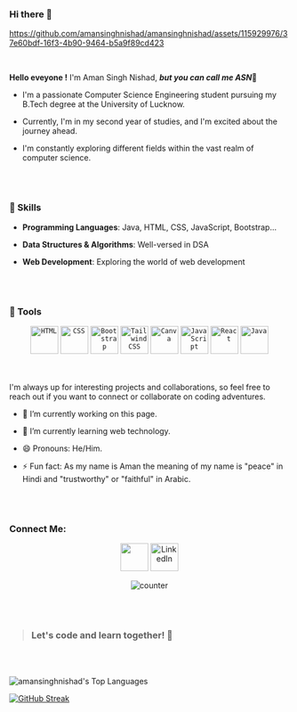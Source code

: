 ### **Hi there 👋**
 
<!--
**amansinghnishad/amansinghnishad** is a ✨ _special_ ✨ repository because its `README.md` (this file) appears on your GitHub profile.

-->



https://github.com/amansinghnishad/amansinghnishad/assets/115929976/37e60bdf-16f3-4b90-9464-b5a9f89cd423


  <br>

**Hello eveyone !** I'm Aman Singh Nishad, ***but you can call me ASN***👋

- I'm a passionate Computer Science Engineering student pursuing my B.Tech degree at the University of Lucknow.
  <br>  
- Currently, I'm in my second year of studies, and I'm excited about the journey ahead.
  <br>  
- I'm constantly exploring different fields within the vast realm of computer science.


  <br>
  <br>
  

### **🔧 Skills**

- **Programming Languages**: Java, HTML, CSS, JavaScript, Bootstrap...
- **Data Structures & Algorithms**: Well-versed in DSA
- **Web Development**: Exploring the world of web development

  <br>
  <br>
  


### **🔧 Tools**
<div align="center">
	<code><img width="50" src="https://user-images.githubusercontent.com/25181517/192158954-f88b5814-d510-4564-b285-dff7d6400dad.png" alt="HTML" title="HTML"/></code>
	<code><img width="50" src="https://user-images.githubusercontent.com/25181517/183898674-75a4a1b1-f960-4ea9-abcb-637170a00a75.png" alt="CSS" title="CSS"/></code>
	<code><img width="50" src="https://user-images.githubusercontent.com/25181517/183898054-b3d693d4-dafb-4808-a509-bab54cf5de34.png" alt="Bootstrap" title="Bootstrap"/></code>
	<code><img width="50" src="https://user-images.githubusercontent.com/25181517/202896760-337261ed-ee92-4979-84c4-d4b829c7355d.png" alt="Tailwind CSS" title="Tailwind CSS"/></code>
	<code><img width="50" src="https://github-production-user-asset-6210df.s3.amazonaws.com/136815194/253220886-02494c7c-de6a-43a6-9293-6369696842ed.png" alt="Canva" title="Canva"/></code>
	<code><img width="50" src="https://user-images.githubusercontent.com/25181517/117447155-6a868a00-af3d-11eb-9cfe-245df15c9f3f.png" alt="JavaScript" title="JavaScript"/></code>
	<code><img width="50" src="https://user-images.githubusercontent.com/25181517/183897015-94a058a6-b86e-4e42-a37f-bf92061753e5.png" alt="React" title="React"/></code>
	<code><img width="50" src="https://user-images.githubusercontent.com/25181517/117201156-9a724800-adec-11eb-9a9d-3cd0f67da4bc.png" alt="Java" title="Java"/></code>
</div>








  <br>
  <br>
  

I'm always up for interesting projects and collaborations, so feel free to reach out if you want to connect or collaborate on coding adventures. 



- 🔭 I’m currently working on this page.
- 🌱 I’m currently learning web technology.
- 😄 Pronouns: He/Him.
- ⚡ Fun fact: As my name is Aman the meaning of my name is "peace" in Hindi and "trustworthy" or "faithful" in Arabic.


  <br>
  <br>
### Connect Me:



<p align="center">
	<a href="mailto:amansinghnishad0808@gmail.com"><img height="50" src="https://cdn-icons-png.flaticon.com/128/2875/2875394.png"/></a>
	<a href="https://www.linkedin.com/in/amansinghnishad/"><img height="50" src="https://cdn-icons-png.flaticon.com/128/1383/1383262.png" alt="LinkedIn"/></a>
	
</p>
 
<div align="center">
  
![counter](https://komarev.com/ghpvc/?username=amansinghnishad)

</div>


  <br>
  <br>
  
  > ### Let's code and learn together! 🚀
  <br>
  <br>
  
![amansinghnishad's Top Languages](https://github-readme-stats.vercel.app/api/top-langs/?username=amansinghnishad&theme=tokyonight&show_icons=true&hide_border=false&layout=compact)

[![GitHub Streak](https://streak-stats.demolab.com/?user=amansinghnishad)](https://git.io/streak-stats)
